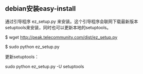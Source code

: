 ## debian安装easy-install

通过引导程序 ez_setup.py 来安装。这个引导程序会联网下载最新版本setuptools来安装，同时也可以更新本地的setuptools。

$ wget http://peak.telecommunity.com/dist/ez_setup.py

$ sudo python ez_setup.py

更新setuptools：

sudo python ez_setup.py -U setuptools

